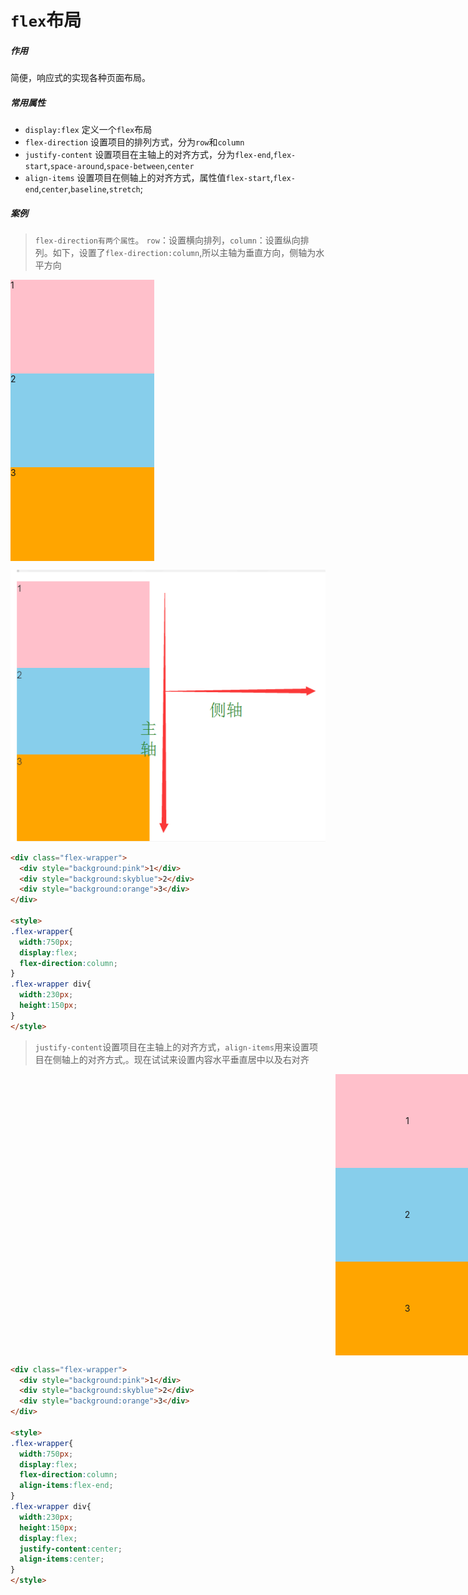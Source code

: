 # `flex`布局

##### 作用
简便，响应式的实现各种页面布局。

##### 常用属性
- `display:flex` 定义一个`flex`布局
- `flex-direction` 设置项目的排列方式，分为`row`和`column`
- `justify-content` 设置项目在主轴上的对齐方式，分为`flex-end`,`flex-start`,`space-around`,`space-between`,`center`
- `align-items` 设置项目在侧轴上的对齐方式，属性值`flex-start`,`flex-end`,`center`,`baseline`,`stretch`;

##### 案例
> `flex-direction有两个属性`。 `row`：设置横向排列，`column`：设置纵向排列。如下，设置了`flex-direction:column`,所以主轴为垂直方向，侧轴为水平方向

<div class="flex-wrapper">
  <div style="background:pink">1</div>
  <div style="background:skyblue">2</div>
  <div style="background:orange">3</div>
</div>

<style>
.flex-wrapper{
  width:750px;
  display:flex;
  flex-direction:column;
}
.flex-wrapper div{
  width:230px;
  height:150px;
}
</style>

![avatar](../images/flex01.jpg)

```html
<div class="flex-wrapper">
  <div style="background:pink">1</div>
  <div style="background:skyblue">2</div>
  <div style="background:orange">3</div>
</div>

<style>
.flex-wrapper{
  width:750px;
  display:flex;
  flex-direction:column;
}
.flex-wrapper div{
  width:230px;
  height:150px;
}
</style>
```

> `justify-content`设置项目在主轴上的对齐方式，`align-items`用来设置项目在侧轴上的对齐方式,。现在试试来设置内容水平垂直居中以及右对齐

<div class="flex-wrapper-2">
  <div style="background:pink">1</div>
  <div style="background:skyblue">2</div>
  <div style="background:orange">3</div>
</div>

<style>
.flex-wrapper-2{
  width:750px;
  display:flex;
  flex-direction:column;
  align-items:flex-end;
}
.flex-wrapper-2 div{
  width:230px;
  height:150px;
  display:flex;
  justify-content:center;
  align-items:center;
}
</style>

```html
<div class="flex-wrapper">
  <div style="background:pink">1</div>
  <div style="background:skyblue">2</div>
  <div style="background:orange">3</div>
</div>

<style>
.flex-wrapper{
  width:750px;
  display:flex;
  flex-direction:column;
  align-items:flex-end;
}
.flex-wrapper div{
  width:230px;
  height:150px;
  display:flex;
  justify-content:center;
  align-items:center;
}
</style>
```